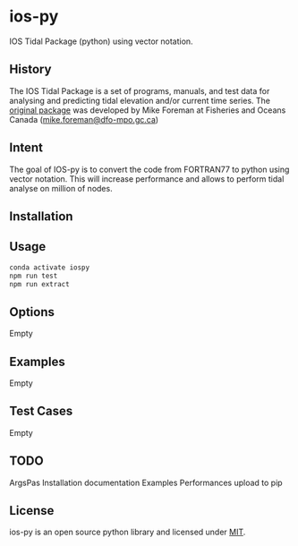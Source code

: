 # ios-py
IOS Tidal Package (python) using vector notation.

## History
The IOS Tidal Package is a set of programs, manuals, and test data for analysing and predicting tidal elevation and/or current time series. 
The [original package](http://www.pac.dfo-mpo.gc.ca/science/oceans/tidal-marees/index-eng.html) was developed by Mike Foreman at Fisheries and Oceans Canada (mike.foreman@dfo-mpo.gc.ca) 

## Intent
The goal of IOS-py is to convert the code from FORTRAN77 to python using vector notation. This will increase performance and allows to perform tidal analyse on million of nodes.

## Installation


## Usage
```bash
conda activate iospy
npm run test
npm run extract
```
## Options
Empty

## Examples
Empty

## Test Cases
Empty

## TODO
ArgsPas
Installation documentation
Examples
Performances
upload to pip



## License
ios-py is an open source python library and licensed under [MIT](../master/LICENSE).
